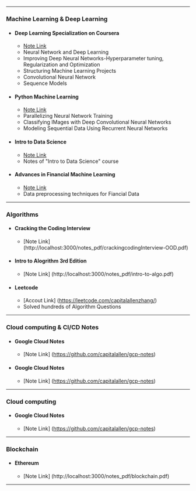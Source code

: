 
---

### Machine Learning & Deep Learning 

- #### Deep Learning Specialization on Coursera
    - [Note Link](https://github.com/capitalallen/deep-learning-coursera)
    - Neural Network and Deep Learning
    - Improving Deep Neural Networks-Hyperparameter tuning, Regularization and Optimization
    - Structuring Machine Learning Projects
    - Convolutional Neural Network
    - Sequence Models

- #### Python Machine Learning
    - [Note Link](https://github.com/capitalallen/python-machine-learning-book-3rd-edition)
    - Parallelizing Neural Network Training 
    - Classifying IMages with Deep Convolutional Neural Networks
    - Modeling Sequential Data Using Recurrent Neural Networks 

- #### Intro to Data Science
    - [Note Link](http://localhost:3000/notes_pdf/4414-notes.pdf)
    - Notes of "Intro to Data Science" course 

- #### Advances in Financial Machine Learning
    - [Note Link](https://github.com/capitalallen/notes-for-Advances-in-Financial-Machine-Learning.git)
    - Data preprocessing techniques for Fiancial Data 

---

### Algorithms

- #### Cracking the Coding Interview
    - [Note Link] (http://localhost:3000/notes_pdf/crackingcodingInterview-OOD.pdf)

- #### Intro to Alogrithm 3rd Edition
    - [Note Link] (http://localhost:3000/notes_pdf/intro-to-algo.pdf)

- #### Leetcode
    - [Accout Link] (https://leetcode.com/capitalallenzhang/)
    - Solved hundreds of Algorithm Questions 

---


### Cloud computing & CI/CD Notes  

- #### Google Cloud Notes
    - [Note Link] (https://github.com/capitalallen/gcp-notes)
- #### Google Cloud Notes
    - [Note Link] (https://github.com/capitalallen/gcp-notes)
---

### Cloud computing 

- #### Google Cloud Notes
    - [Note Link] (https://github.com/capitalallen/gcp-notes)

---

### Blockchain

- #### Ethereum
    - [Note Link] (http://localhost:3000/notes_pdf/blockchain.pdf)

---